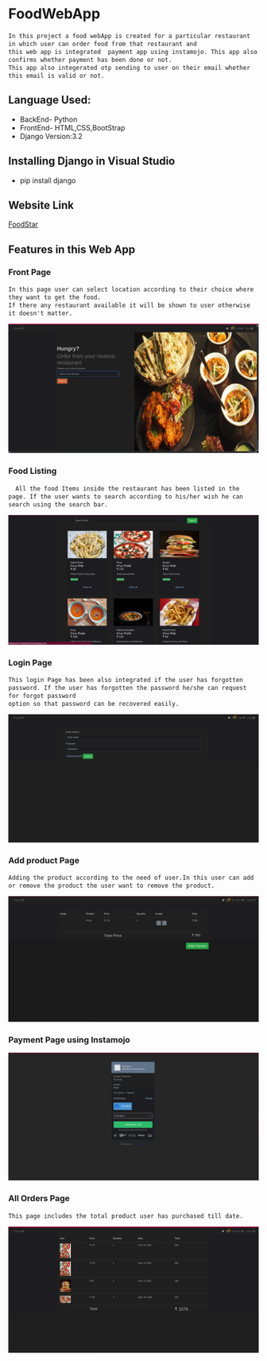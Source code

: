# FoodWebApp
``` 
In this project a food webApp is created for a particular restaurant in which user can order food from that restaurant and
this web app is integrated  payment app using instamojo. This app also confirms whether payment has been done or not.
This app also integerated otp sending to user on their email whether this email is valid or not.

```
## Language Used:

- BackEnd- Python
- FrontEnd- HTML,CSS,BootStrap
- Django Version:3.2

## Installing Django in Visual Studio
- pip install django

## Website Link
[FoodStar](https://www.foodstar345.herokuapp.com)

## Features in this Web App

### Front Page
```
In this page user can select location according to their choice where they want to get the food. 
If there any restaurant available it will be shown to user otherwise it doesn't matter.

```
![img_alt](https://github.com/Raushan998/FoodStar/blob/main/Screenshot%20from%202021-02-21%2000-20-49.png)

### Food Listing
```
  All the food Items inside the restaurant has been listed in the page. If the user wants to search according to his/her wish he can search using the search bar.
```
![img_alt](https://github.com/Raushan998/FoodStar/blob/main/Screenshot%20from%202021-02-21%2000-21-22.png)

### Login Page
```
This login Page has been also integrated if the user has forgotten password. If the user has forgotten the password he/she can request for forgot password 
option so that password can be recovered easily.

```
![img_alt](https://github.com/Raushan998/FoodStar/blob/main/Screenshot%20from%202021-02-21%2000-21-37.png)

### Add product Page
```
Adding the product according to the need of user.In this user can add or remove the product the user want to remove the product.

```
![img_alt](https://github.com/Raushan998/FoodStar/blob/main/Screenshot%20from%202021-02-21%2000-23-12.png)

### Payment Page using Instamojo

![img_alt](https://github.com/Raushan998/FoodStar/blob/main/Screenshot%20from%202021-02-21%2000-24-16.png)

### All Orders Page
```
This page includes the total product user has purchased till date.

```

![img_alt](https://github.com/Raushan998/FoodStar/blob/main/Screenshot%20from%202021-02-21%2000-24-45.png)
